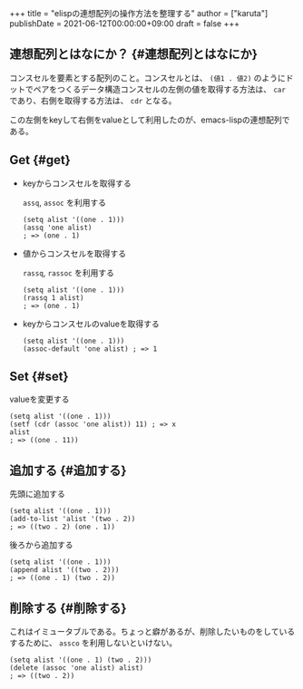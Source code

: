 +++
title = "elispの連想配列の操作方法を整理する"
author = ["karuta"]
publishDate = 2021-06-12T00:00:00+09:00
draft = false
+++

## 連想配列とはなにか？ {#連想配列とはなにか}

コンスセルを要素とする配列のこと。コンスセルとは、 `(値1 . 値2)` のようにドットでペアをつくるデータ構造コンスセルの左側の値を取得する方法は、 `car` であり、右側を取得する方法は、 `cdr` となる。  

この左側をkeyして右側をvalueとして利用したのが、emacs-lispの連想配列である。  

<!--more-->  


## Get {#get}

-   keyからコンスセルを取得する  
    
    `assq`, `assoc` を利用する  
    
    ```elisp
    (setq alist '((one . 1)))
    (assq 'one alist) 
    ; => (one . 1)
    ```

-   値からコンスセルを取得する  
    
    `rassq`, `rassoc` を利用する  
    
    ```elisp
    (setq alist '((one . 1)))
    (rassq 1 alist) 
    ; => (one . 1)
    ```

-   keyからコンスセルのvalueを取得する  
    
    ```elisp
    (setq alist '((one . 1)))
    (assoc-default 'one alist) ; => 1
    ```


## Set {#set}

valueを変更する  

```elisp
(setq alist '((one . 1)))
(setf (cdr (assoc 'one alist)) 11) ; => x
alist 
; => ((one . 11))
```


## 追加する {#追加する}

先頭に追加する  

```emacs-lisp
(setq alist '((one . 1)))
(add-to-list 'alist '(two . 2))
; => ((two . 2) (one . 1))
```

後ろから追加する  

```elisp
(setq alist '((one . 1)))
(append alist '((two . 2)))
; => ((one . 1) (two . 2))
```


## 削除する {#削除する}

これはイミュータブルである。ちょっと癖があるが、削除したいものをしているするために、 `assco` を利用しないといけない。  

```emacs-lisp
(setq alist '((one . 1) (two . 2)))
(delete (assoc 'one alist) alist)
; => ((two . 2))
```
